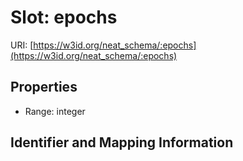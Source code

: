 # Slot: epochs

URI: [https://w3id.org/neat_schema/:epochs](https://w3id.org/neat_schema/:epochs)



<!-- no inheritance hierarchy -->


## Properties

 * Range: integer



## Identifier and Mapping Information





